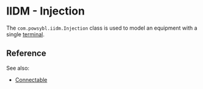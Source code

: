 # IIDM - Injection

The `com.powsybl.iidm.Injection` class is used to model an equipment with a single [terminal](terminal.md).

## Reference
See also:
- [Connectable](connectable.md)